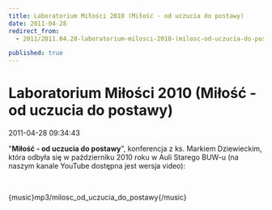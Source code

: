 ```yaml
---
title: Laboratorium Miłości 2010 (Miłość - od uczucia do postawy)
date: 2011-04-28
redirect_from: 
  - 2011/2011.04.28-laboratorium-milosci-2010-(milosc-od-uczucia-do-postawy)

published: true
---
```




# Laboratorium Miłości 2010 (Miłość - od uczucia do postawy)

<time>2011-04-28 09:34:43</time>


"**Miłość - od uczucia do postawy**", konferencja z ks. Markiem Dziewieckim, która odbyła się w październiku 2010 roku w Auli Starego BUW-u (na naszym kanale YouTube dostępna jest wersja video):


 


{music}mp3/milosc_od_uczucia_do_postawy{/music}


<!--{{json:{"created_date":"2011-04-28 09:34:43","publish_down":"0000-00-00 00:00:00","id":"144"}}}-->